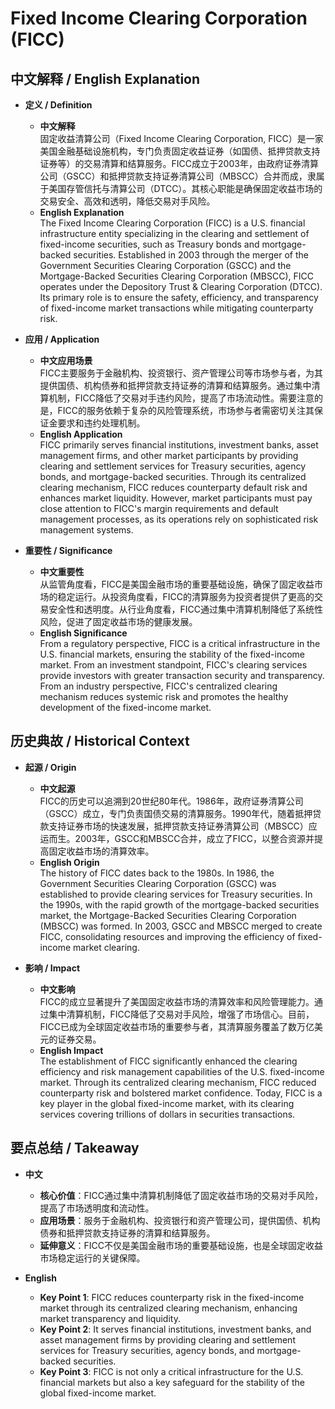 # Fixed Income Clearing Corporation (FICC)

## 中文解释 / English Explanation

* **定义 / Definition**  
  - **中文解释**  
    固定收益清算公司（Fixed Income Clearing Corporation, FICC）是一家美国金融基础设施机构，专门负责固定收益证券（如国债、抵押贷款支持证券等）的交易清算和结算服务。FICC成立于2003年，由政府证券清算公司（GSCC）和抵押贷款支持证券清算公司（MBSCC）合并而成，隶属于美国存管信托与清算公司（DTCC）。其核心职能是确保固定收益市场的交易安全、高效和透明，降低交易对手风险。  
  - **English Explanation**  
    The Fixed Income Clearing Corporation (FICC) is a U.S. financial infrastructure entity specializing in the clearing and settlement of fixed-income securities, such as Treasury bonds and mortgage-backed securities. Established in 2003 through the merger of the Government Securities Clearing Corporation (GSCC) and the Mortgage-Backed Securities Clearing Corporation (MBSCC), FICC operates under the Depository Trust & Clearing Corporation (DTCC). Its primary role is to ensure the safety, efficiency, and transparency of fixed-income market transactions while mitigating counterparty risk.

* **应用 / Application**  
  - **中文应用场景**  
    FICC主要服务于金融机构、投资银行、资产管理公司等市场参与者，为其提供国债、机构债券和抵押贷款支持证券的清算和结算服务。通过集中清算机制，FICC降低了交易对手违约风险，提高了市场流动性。需要注意的是，FICC的服务依赖于复杂的风险管理系统，市场参与者需密切关注其保证金要求和违约处理机制。  
  - **English Application**  
    FICC primarily serves financial institutions, investment banks, asset management firms, and other market participants by providing clearing and settlement services for Treasury securities, agency bonds, and mortgage-backed securities. Through its centralized clearing mechanism, FICC reduces counterparty default risk and enhances market liquidity. However, market participants must pay close attention to FICC's margin requirements and default management processes, as its operations rely on sophisticated risk management systems.

* **重要性 / Significance**  
  - **中文重要性**  
    从监管角度看，FICC是美国金融市场的重要基础设施，确保了固定收益市场的稳定运行。从投资角度看，FICC的清算服务为投资者提供了更高的交易安全性和透明度。从行业角度看，FICC通过集中清算机制降低了系统性风险，促进了固定收益市场的健康发展。  
  - **English Significance**  
    From a regulatory perspective, FICC is a critical infrastructure in the U.S. financial markets, ensuring the stability of the fixed-income market. From an investment standpoint, FICC's clearing services provide investors with greater transaction security and transparency. From an industry perspective, FICC's centralized clearing mechanism reduces systemic risk and promotes the healthy development of the fixed-income market.

## 历史典故 / Historical Context

* **起源 / Origin**  
  - **中文起源**  
    FICC的历史可以追溯到20世纪80年代。1986年，政府证券清算公司（GSCC）成立，专门负责国债交易的清算服务。1990年代，随着抵押贷款支持证券市场的快速发展，抵押贷款支持证券清算公司（MBSCC）应运而生。2003年，GSCC和MBSCC合并，成立了FICC，以整合资源并提高固定收益市场的清算效率。  
  - **English Origin**  
    The history of FICC dates back to the 1980s. In 1986, the Government Securities Clearing Corporation (GSCC) was established to provide clearing services for Treasury securities. In the 1990s, with the rapid growth of the mortgage-backed securities market, the Mortgage-Backed Securities Clearing Corporation (MBSCC) was formed. In 2003, GSCC and MBSCC merged to create FICC, consolidating resources and improving the efficiency of fixed-income market clearing.

* **影响 / Impact**  
  - **中文影响**  
    FICC的成立显著提升了美国固定收益市场的清算效率和风险管理能力。通过集中清算机制，FICC降低了交易对手风险，增强了市场信心。目前，FICC已成为全球固定收益市场的重要参与者，其清算服务覆盖了数万亿美元的证券交易。  
  - **English Impact**  
    The establishment of FICC significantly enhanced the clearing efficiency and risk management capabilities of the U.S. fixed-income market. Through its centralized clearing mechanism, FICC reduced counterparty risk and bolstered market confidence. Today, FICC is a key player in the global fixed-income market, with its clearing services covering trillions of dollars in securities transactions.

## 要点总结 / Takeaway

* **中文**  
  - **核心价值**：FICC通过集中清算机制降低了固定收益市场的交易对手风险，提高了市场透明度和流动性。  
  - **应用场景**：服务于金融机构、投资银行和资产管理公司，提供国债、机构债券和抵押贷款支持证券的清算和结算服务。  
  - **延伸意义**：FICC不仅是美国金融市场的重要基础设施，也是全球固定收益市场稳定运行的关键保障。  

* **English**  
  - **Key Point 1**: FICC reduces counterparty risk in the fixed-income market through its centralized clearing mechanism, enhancing market transparency and liquidity.  
  - **Key Point 2**: It serves financial institutions, investment banks, and asset management firms by providing clearing and settlement services for Treasury securities, agency bonds, and mortgage-backed securities.  
  - **Key Point 3**: FICC is not only a critical infrastructure for the U.S. financial markets but also a key safeguard for the stability of the global fixed-income market.